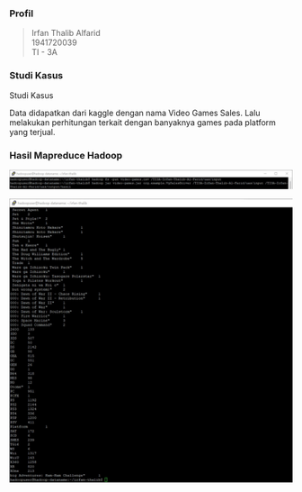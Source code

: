 ### Profil

> Irfan Thalib Alfarid <br>
> 1941720039 <br>
> TI - 3A  <br>

### Studi Kasus
Studi Kasus

Data didapatkan dari kaggle dengan nama Video Games Sales. Lalu melakukan perhitungan terkait dengan banyaknya games pada platform yang terjual.

### Hasil Mapreduce Hadoop
![](picture/1.jpeg)

![](picture/2.jpeg)



